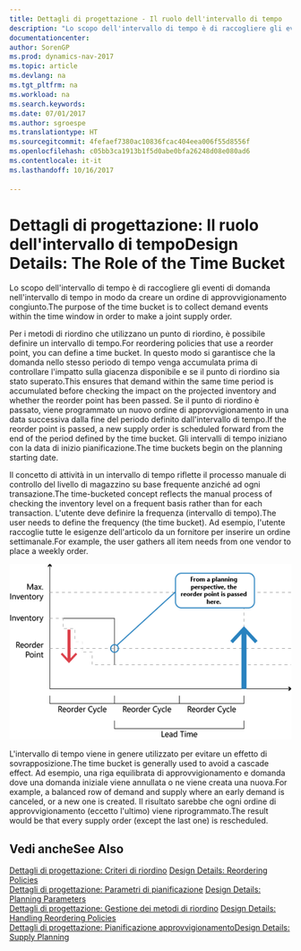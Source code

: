 ```yaml
---
title: Dettagli di progettazione - Il ruolo dell'intervallo di tempo
description: "Lo scopo dell'intervallo di tempo è di raccogliere gli eventi di domanda nell'intervallo di tempo in modo da creare un ordine di approvvigionamento congiunto."
documentationcenter: 
author: SorenGP
ms.prod: dynamics-nav-2017
ms.topic: article
ms.devlang: na
ms.tgt_pltfrm: na
ms.workload: na
ms.search.keywords: 
ms.date: 07/01/2017
ms.author: sgroespe
ms.translationtype: HT
ms.sourcegitcommit: 4fefaef7380ac10836fcac404eea006f55d8556f
ms.openlocfilehash: c05bb3ca1913b1f5d0abe0bfa26248d08e080ad6
ms.contentlocale: it-it
ms.lasthandoff: 10/16/2017

---
```

# <a name="design-details-the-role-of-the-time-bucket"></a><span data-ttu-id="4bd2d-103">Dettagli di progettazione: Il ruolo dell'intervallo di tempo</span><span class="sxs-lookup"><span data-stu-id="4bd2d-103">Design Details: The Role of the Time Bucket</span></span>
<span data-ttu-id="4bd2d-104">Lo scopo dell'intervallo di tempo è di raccogliere gli eventi di domanda nell'intervallo di tempo in modo da creare un ordine di approvvigionamento congiunto.</span><span class="sxs-lookup"><span data-stu-id="4bd2d-104">The purpose of the time bucket is to collect demand events within the time window in order to make a joint supply order.</span></span>  
  
 <span data-ttu-id="4bd2d-105">Per i metodi di riordino che utilizzano un punto di riordino, è possibile definire un intervallo di tempo.</span><span class="sxs-lookup"><span data-stu-id="4bd2d-105">For reordering policies that use a reorder point, you can define a time bucket.</span></span> <span data-ttu-id="4bd2d-106">In questo modo si garantisce che la domanda nello stesso periodo di tempo venga accumulata prima di controllare l'impatto sulla giacenza disponibile e se il punto di riordino sia stato superato.</span><span class="sxs-lookup"><span data-stu-id="4bd2d-106">This ensures that demand within the same time period is accumulated before checking the impact on the projected inventory and whether the reorder point has been passed.</span></span> <span data-ttu-id="4bd2d-107">Se il punto di riordino è passato, viene programmato un nuovo ordine di approvvigionamento in una data successiva dalla fine del periodo definito dall'intervallo di tempo.</span><span class="sxs-lookup"><span data-stu-id="4bd2d-107">If the reorder point is passed, a new supply order is scheduled forward from the end of the period defined by the time bucket.</span></span> <span data-ttu-id="4bd2d-108">Gli intervalli di tempo iniziano con la data di inizio pianificazione.</span><span class="sxs-lookup"><span data-stu-id="4bd2d-108">The time buckets begin on the planning starting date.</span></span>  
  
 <span data-ttu-id="4bd2d-109">Il concetto di attività in un intervallo di tempo riflette il processo manuale di controllo del livello di magazzino su base frequente anziché ad ogni transazione.</span><span class="sxs-lookup"><span data-stu-id="4bd2d-109">The time-bucketed concept reflects the manual process of checking the inventory level on a frequent basis rather than for each transaction.</span></span> <span data-ttu-id="4bd2d-110">L'utente deve definire la frequenza (intervallo di tempo).</span><span class="sxs-lookup"><span data-stu-id="4bd2d-110">The user needs to define the frequency (the time bucket).</span></span> <span data-ttu-id="4bd2d-111">Ad esempio, l'utente raccoglie tutte le esigenze dell'articolo da un fornitore per inserire un ordine settimanale.</span><span class="sxs-lookup"><span data-stu-id="4bd2d-111">For example, the user gathers all item needs from one vendor to place a weekly order.</span></span>  
  
 ![](media/nav_app_supply_planning_2_reorder_cycle.png "NAV_APP_supply_planning_2_reorder_cycle")  
  
 <span data-ttu-id="4bd2d-112">L'intervallo di tempo viene in genere utilizzato per evitare un effetto di sovrapposizione.</span><span class="sxs-lookup"><span data-stu-id="4bd2d-112">The time bucket is generally used to avoid a cascade effect.</span></span> <span data-ttu-id="4bd2d-113">Ad esempio, una riga equilibrata di approvvigionamento e domanda dove una domanda iniziale viene annullata o ne viene creata una nuova.</span><span class="sxs-lookup"><span data-stu-id="4bd2d-113">For example, a balanced row of demand and supply where an early demand is canceled, or a new one is created.</span></span> <span data-ttu-id="4bd2d-114">Il risultato sarebbe che ogni ordine di approvvigionamento (eccetto l'ultimo) viene riprogrammato.</span><span class="sxs-lookup"><span data-stu-id="4bd2d-114">The result would be that every supply order (except the last one) is rescheduled.</span></span>  
  
## <a name="see-also"></a><span data-ttu-id="4bd2d-115">Vedi anche</span><span class="sxs-lookup"><span data-stu-id="4bd2d-115">See Also</span></span>  
 <span data-ttu-id="4bd2d-116">[Dettagli di progettazione: Criteri di riordino](design-details-reordering-policies.md) </span><span class="sxs-lookup"><span data-stu-id="4bd2d-116">[Design Details: Reordering Policies](design-details-reordering-policies.md) </span></span>  
 <span data-ttu-id="4bd2d-117">[Dettagli di progettazione: Parametri di pianificazione](design-details-planning-parameters.md) </span><span class="sxs-lookup"><span data-stu-id="4bd2d-117">[Design Details: Planning Parameters](design-details-planning-parameters.md) </span></span>  
 <span data-ttu-id="4bd2d-118">[Dettagli di progettazione: Gestione dei metodi di riordino](design-details-handling-reordering-policies.md) </span><span class="sxs-lookup"><span data-stu-id="4bd2d-118">[Design Details: Handling Reordering Policies](design-details-handling-reordering-policies.md) </span></span>  
 [<span data-ttu-id="4bd2d-119">Dettagli di progettazione: Pianificazione approvvigionamento</span><span class="sxs-lookup"><span data-stu-id="4bd2d-119">Design Details: Supply Planning</span></span>](design-details-supply-planning.md)
